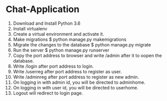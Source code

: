 # Chat-Application

1.  Download and Install Python 3.6
2.  Install virtualenv 
3.  Create a virtual environment and activate it.
4.  Make migrations $ python manage.py makemigrations
5.  Migrate the changes to the database $ python manage.py migrate
6.  Run the server $ python manage.py runserver
7.  Copy the port address to browser and write /admin after it to oopen the database.
8.  Write /login after port address to login.
9.  Write /userreg after port address to register as user.
10. Write /adminreg after port address to register as new admin.
11. On logging in with admin id, you will be directed to adminhome.
12. On logging in with user id, you will be directed to userhome.
13. Logout will redirect to login page.
